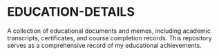 # EDUCATION-DETAILS
A collection of educational documents and memos, including academic transcripts, certificates, and course completion records. This repository serves as a comprehensive record of my educational achievements.
